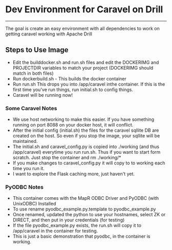# Dev Environment for Caravel on Drill
--------
The goal is create an easy environment with all dependencies to work on getting caravel working with Apache Drill 

## Steps to Use Image
* Edit the builddocker.sh and run.sh files and edit the DOCKERIMG and PROJECTDIR variables to match your project (DOCKERIMG should match in both files)
* Run dockerbuild.sh - This builds the docker container
* Run run.sh  This drops you into /app/caravel inthe container. If this is the first time you've run things, run initial.sh to config things. 
* Caravel will be running now!

### Some Caravel Notes
* We use host networking to make this easier. If you have something running on port 8088 on your docker host, it will conflict. 
* After the initial config (initial.sh) the files for the caravel sqllite DB are created on the host. So even if you stop the image, your sqllite will be maintained. 
* The initial.sh and caravel_config.py is copied into ./working (and thus /app/caravel) everytime you run run.sh. Thus if you want to start form scratch. Just stop the container and rm ./working/*
* If you make changes to caravel_config.py it will copy to to working each time you run it.  
* I want to explore the Flask caching more, just haven't yet. 

### PyODBC Notes
* This container comes with the MapR ODBC Driver and PyODBC (with UnixODBC) Installed
* To use rename pyodbc_example.py.template to pyodbc_example.py 
* Once renamed, updated the python to use your hostnames, select ZK or DIRECT, and then put in your credentials (for testing)
* If the file pyodbc_example.py exists, the run.sh will copy it to /app/caravel in the container for testing. 
* This is just a basic demonstration that pyodbc, in the container is working. 



